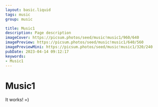 ```yaml
---
layout: basic.liquid
tags: music
group: music

title: Music1
description: Page description
imageCover: https://picsum.photos/seed/music!music1/960/640
imagePreview: https://picsum.photos/seed/music!music1/640/560
imagePreviewMini: https://picsum.photos/seed/music!music1/320/240
pubDate: 2023-04-14 09:12:17
keywords:
- Music1
---
```


# Music1

It works! =)
